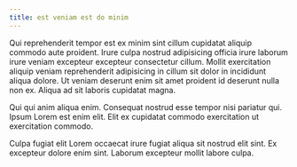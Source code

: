 ```yaml
---
title: est veniam est do minim
---
```


Qui reprehenderit tempor est ex minim sint cillum cupidatat aliquip commodo aute proident. Irure culpa nostrud adipisicing officia irure laborum irure veniam excepteur excepteur consectetur cillum. Mollit exercitation aliquip veniam reprehenderit adipisicing in cillum sit dolor in incididunt aliqua dolore. Ut veniam deserunt enim sit amet proident id deserunt nulla non ex. Aliqua ad sit laboris cupidatat magna.

Qui qui anim aliqua enim. Consequat nostrud esse tempor nisi pariatur qui. Ipsum Lorem est enim elit. Elit ex cupidatat commodo exercitation ut exercitation commodo.

Culpa fugiat elit Lorem occaecat irure fugiat aliqua sit nostrud elit sint. Ex excepteur dolore enim sint. Laborum excepteur mollit labore culpa.